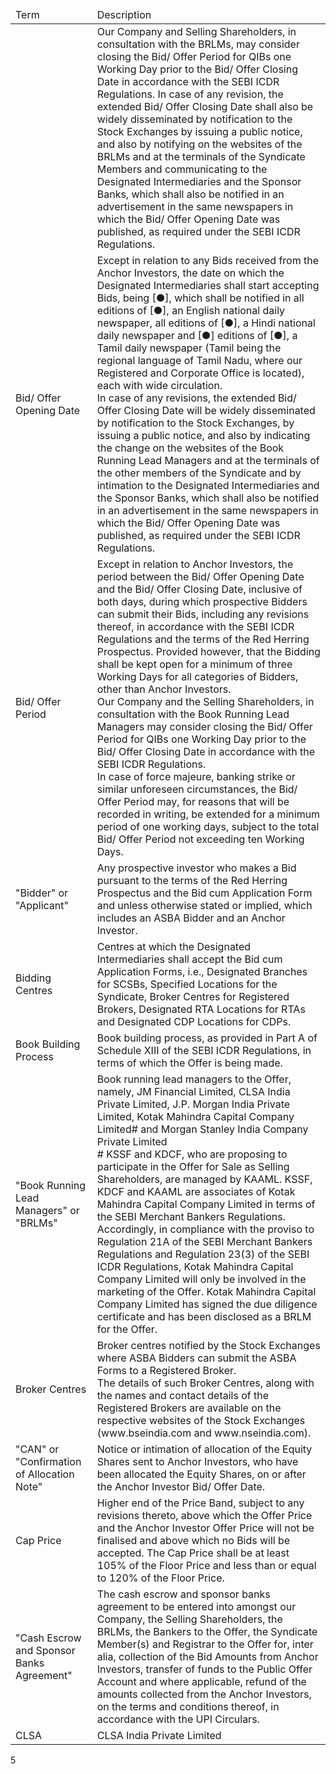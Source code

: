 <table><thead><tr><td>Term</td><td>Description</td></tr></thead><tbody><tr><td></td><td>Our Company and Selling Shareholders, in consultation with the BRLMs, may consider closing the Bid/ Offer Period for QIBs one Working Day prior to the Bid/ Offer Closing Date in accordance with the SEBI ICDR Regulations. In case of any revision, the extended Bid/ Offer Closing Date shall also be widely disseminated by notification to the Stock Exchanges by issuing a public notice, and also by notifying on the websites of the BRLMs and at the terminals of the Syndicate Members and communicating to the Designated Intermediaries and the Sponsor Banks, which shall also be notified in an advertisement in the same newspapers in which the Bid/ Offer Opening Date was published, as required under the SEBI ICDR Regulations.</td></tr><tr><td>Bid/ Offer Opening Date</td><td>Except in relation to any Bids received from the Anchor Investors, the date on which the Designated Intermediaries shall start accepting Bids, being [●], which shall be notified in all editions of [●], an English national daily newspaper, all editions of [●], a Hindi national daily newspaper and [●] editions of [●], a Tamil daily newspaper (Tamil being the regional language of Tamil Nadu, where our Registered and Corporate Office is located), each with wide circulation.<br/>In case of any revisions, the extended Bid/ Offer Closing Date will be widely disseminated by notification to the Stock Exchanges, by issuing a public notice, and also by indicating the change on the websites of the Book Running Lead Managers and at the terminals of the other members of the Syndicate and by intimation to the Designated Intermediaries and the Sponsor Banks, which shall also be notified in an advertisement in the same newspapers in which the Bid/ Offer Opening Date was published, as required under the SEBI ICDR Regulations.</td></tr><tr><td>Bid/ Offer Period</td><td>Except in relation to Anchor Investors, the period between the Bid/ Offer Opening Date and the Bid/ Offer Closing Date, inclusive of both days, during which prospective Bidders can submit their Bids, including any revisions thereof, in accordance with the SEBI ICDR Regulations and the terms of the Red Herring Prospectus. Provided however, that the Bidding shall be kept open for a minimum of three Working Days for all categories of Bidders, other than Anchor Investors.<br/>Our Company and the Selling Shareholders, in consultation with the Book Running Lead Managers may consider closing the Bid/ Offer Period for QIBs one Working Day prior to the Bid/ Offer Closing Date in accordance with the SEBI ICDR Regulations.<br/>In case of force majeure, banking strike or similar unforeseen circumstances, the Bid/ Offer Period may, for reasons that will be recorded in writing, be extended for a minimum period of one working days, subject to the total Bid/ Offer Period not exceeding ten Working Days.</td></tr><tr><td>"Bidder" or "Applicant"</td><td>Any prospective investor who makes a Bid pursuant to the terms of the Red Herring Prospectus and the Bid cum Application Form and unless otherwise stated or implied, which includes an ASBA Bidder and an Anchor Investor.</td></tr><tr><td>Bidding Centres</td><td>Centres at which the Designated Intermediaries shall accept the Bid cum Application Forms, i.e., Designated Branches for SCSBs, Specified Locations for the Syndicate, Broker Centres for Registered Brokers, Designated RTA Locations for RTAs and Designated CDP Locations for CDPs.</td></tr><tr><td>Book Building Process</td><td>Book building process, as provided in Part A of Schedule XIII of the SEBI ICDR Regulations, in terms of which the Offer is being made.</td></tr><tr><td>"Book Running Lead Managers" or "BRLMs"</td><td>Book running lead managers to the Offer, namely, JM Financial Limited, CLSA India Private Limited, J.P. Morgan India Private Limited, Kotak Mahindra Capital Company Limited# and Morgan Stanley India Company Private Limited<br/># KSSF and KDCF, who are proposing to participate in the Offer for Sale as Selling Shareholders, are managed by KAAML. KSSF, KDCF and KAAML are associates of Kotak Mahindra Capital Company Limited in terms of the SEBI Merchant Bankers Regulations. Accordingly, in compliance with the proviso to Regulation 21A of the SEBI Merchant Bankers Regulations and Regulation 23(3) of the SEBI ICDR Regulations, Kotak Mahindra Capital Company Limited will only be involved in the marketing of the Offer. Kotak Mahindra Capital Company Limited has signed the due diligence certificate and has been disclosed as a BRLM for the Offer.</td></tr><tr><td>Broker Centres</td><td>Broker centres notified by the Stock Exchanges where ASBA Bidders can submit the ASBA Forms to a Registered Broker.<br/>The details of such Broker Centres, along with the names and contact details of the Registered Brokers are available on the respective websites of the Stock Exchanges (www.bseindia.com and www.nseindia.com).</td></tr><tr><td>"CAN" or "Confirmation of Allocation Note"</td><td>Notice or intimation of allocation of the Equity Shares sent to Anchor Investors, who have been allocated the Equity Shares, on or after the Anchor Investor Bid/ Offer Date.</td></tr><tr><td>Cap Price</td><td>Higher end of the Price Band, subject to any revisions thereto, above which the Offer Price and the Anchor Investor Offer Price will not be finalised and above which no Bids will be accepted. The Cap Price shall be at least 105% of the Floor Price and less than or equal to 120% of the Floor Price.</td></tr><tr><td>"Cash Escrow and Sponsor Banks Agreement"</td><td>The cash escrow and sponsor banks agreement to be entered into amongst our Company, the Selling Shareholders, the BRLMs, the Bankers to the Offer, the Syndicate Member(s) and Registrar to the Offer for, inter alia, collection of the Bid Amounts from Anchor Investors, transfer of funds to the Public Offer Account and where applicable, refund of the amounts collected from the Anchor Investors, on the terms and conditions thereof, in accordance with the UPI Circulars.</td></tr><tr><td>CLSA</td><td>CLSA India Private Limited</td></tr></tbody></table>

5
